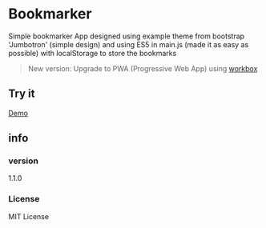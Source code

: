 # Bookmarker

Simple bookmarker App designed using example theme from bootstrap 'Jumbotron' (simple design) and using ES5 in main.js (made it as easy as possible) with localStorage to store the bookmarks

> New version: Upgrade to PWA (Progressive Web App) using [workbox](https://developers.google.com/web/tools/workbox/ "Link to workbox")

## Try it

[Demo](https://bousbissikouceila.github.io/simple-bookmarker/ "Link to Demo webpage")

## info

### version

1.1.0

### License

MIT License
